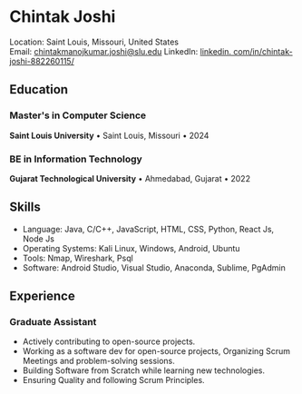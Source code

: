 # Chintak Joshi

Location: Saint Louis, Missouri, United States  
Email: [chintakmanojkumar.joshi@slu.edu](mailto:chintakmanojkumar.joshi@slu.edu)
LinkedIn: [linkedin. com/in/chintak-joshi-882260115/](https://www.linkedin.com/in/chintak-joshi-882260115/)

## Education

### Master's in Computer Science
**Saint Louis University** • Saint Louis, Missouri • 2024

### BE in Information Technology
**Gujarat Technological University** • Ahmedabad, Gujarat • 2022

## Skills

* Language: Java, C/C++, JavaScript, HTML, CSS, Python, React Js, Node Js
* Operating Systems: Kali Linux, Windows, Android, Ubuntu
* Tools: Nmap, Wireshark, Psql
* Software: Android Studio, Visual Studio, Anaconda, Sublime, PgAdmin

## Experience

### Graduate Assistant
* Actively contributing to open-source projects.
* Working as a software dev for open-source projects, Organizing Scrum Meetings and problem-solving sessions.
* Building Software from Scratch while learning new technologies.
* Ensuring Quality and following Scrum Principles.
